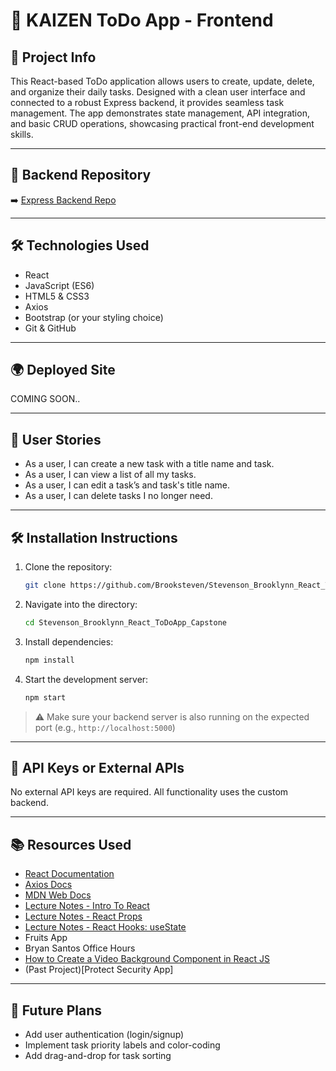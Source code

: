 # 📝 KAIZEN ToDo App - Frontend

## 📖 Project Info

This React-based ToDo application allows users to create, update, delete, and organize their daily tasks. Designed with a clean user interface and connected to a robust Express backend, it provides seamless task management. The app demonstrates state management, API integration, and basic CRUD operations, showcasing practical front-end development skills.

---

## 🔗 Backend Repository

➡️ [Express Backend Repo](https://github.com/Brooksteven/Stevenson_Brooklynn_Express_ToDoApp_Capstone)

---

## 🛠️ Technologies Used

- React
- JavaScript (ES6)
- HTML5 & CSS3
- Axios
- Bootstrap (or your styling choice)
- Git & GitHub

---

## 🌍 Deployed Site

COMING SOON..

---

## 👤 User Stories

- As a user, I can create a new task with a title name and task.
- As a user, I can view a list of all my tasks.
- As a user, I can edit a task’s and task's title name.
- As a user, I can delete tasks I no longer need.

---

## 🛠️ Installation Instructions

1. Clone the repository:

    ```bash
    git clone https://github.com/Brooksteven/Stevenson_Brooklynn_React_ToDoApp_Capstone.git
    ```

2. Navigate into the directory:

    ```bash
    cd Stevenson_Brooklynn_React_ToDoApp_Capstone
    ```

3. Install dependencies:

    ```bash
    npm install
    ```

4. Start the development server:

    ```bash
    npm start
    ```

> ⚠️ Make sure your backend server is also running on the expected port (e.g., `http://localhost:5000`)

---

## 🔑 API Keys or External APIs

No external API keys are required. All functionality uses the custom backend.

---

## 📚 Resources Used

- [React Documentation](https://reactjs.org/)
- [Axios Docs](https://axios-http.com/)
- [MDN Web Docs](https://developer.mozilla.org/)
- [Lecture Notes - Intro To React](https://ps-react-curriculum.herokuapp.com/320/1/lesson/)
- [Lecture Notes - React Props](https://ps-react-curriculum.herokuapp.com/320/2/lesson/)
- [Lecture Notes - React Hooks: useState](https://ps-react-curriculum.herokuapp.com/320/3/lesson/)
- Fruits App
- Bryan Santos Office Hours
- [How to Create a Video Background Component in React JS](https://www.youtube.com/watch?v=LSRNmhLS76o)
- (Past Project)[Protect Security App]

---

## 🔮 Future Plans

- Add user authentication (login/signup)
- Implement task priority labels and color-coding
- Add drag-and-drop for task sorting

